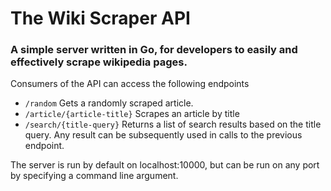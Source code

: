 # The Wiki Scraper API

### A simple server written in Go, for developers to easily and effectively scrape wikipedia pages.

Consumers of the API can access the following endpoints

- `/random` Gets a randomly scraped article.
- `/article/{article-title}` Scrapes an article by title
- `/search/{title-query}` Returns a list of search results based on the title
  query. Any result can be subsequently used in calls to the previous endpoint.

The server is run by default on localhost:10000, but can be run on any port by
specifying a command line argument.
